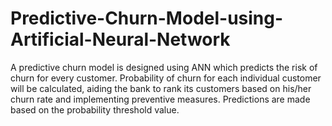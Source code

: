 # Predictive-Churn-Model-using-Artificial-Neural-Network
A predictive churn model is designed using ANN which predicts the risk of churn for every customer.  Probability of churn for each individual customer will be calculated, aiding the bank to rank its customers based on his/her churn rate and implementing preventive measures. Predictions are made based on the probability threshold value.
